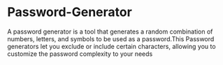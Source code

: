# Password-Generator
A password generator is a tool that generates a random combination of numbers, letters, and symbols to be used as a password.This Password generators let you exclude or include certain characters, allowing you to customize the password complexity to your needs
